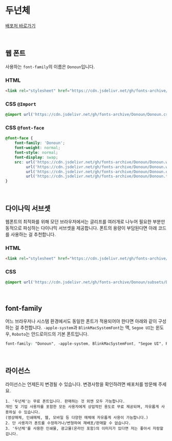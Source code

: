 # 두넌체

[배포처 바로가기](https://thxbroo.tistory.com/m/8)

&nbsp;

## 웹 폰트

사용하는 `font-family`의 이름은 `Donoun`입니다.

### HTML

```html
<link rel="stylesheet" href="https://cdn.jsdelivr.net/gh/fonts-archive/Donoun/Donoun.css" type="text/css"/>
```

### CSS `@Import`

```css
@import url('https://cdn.jsdelivr.net/gh/fonts-archive/Donoun/Donoun.css');
```

### CSS `@font-face`

```css
@font-face {
    font-family: 'Donoun';
    font-weight: normal;
    font-style: normal;
    font-display: swap;
    src: url('https://cdn.jsdelivr.net/gh/fonts-archive/Donoun/Donoun.woff2') format('woff2'),
         url('https://cdn.jsdelivr.net/gh/fonts-archive/Donoun/Donoun.woff') format('woff'),
         url('https://cdn.jsdelivr.net/gh/fonts-archive/Donoun/Donoun.otf') format('opentype'),
         url('https://cdn.jsdelivr.net/gh/fonts-archive/Donoun/Donoun.ttf') format('truetype');
}
```

&nbsp;

## 다이나믹 서브셋

웹폰트의 최적화를 위해 모던 브라우저에서는 글리프를 여러개로 나누어 필요한 부분만 동적으로 파싱하는 다이나믹 서브셋을 제공합니다. 폰트의 용량이 부담된다면 아래 코드를 사용하는 걸 추천합니다.

### HTML

```html
<link rel="stylesheet" href="https://cdn.jsdelivr.net/gh/fonts-archive/Donoun/subsets/Donoun-dynamic-subset.css" type="text/css"/>
```

### CSS

```css
@import url('https://cdn.jsdelivr.net/gh/fonts-archive/Donoun/subsets/Donoun-dynamic-subset.css');
```

&nbsp;

## font-family

어느 브라우저나 시스템 환경에서도 동일한 폰트가 적용되어야 한다면 아래와 같이 구성하는 걸 추천합니다. `-apple-system`과 `BlinkMacSystemFont`는 맥, `Segoe UI`는 윈도우, `Roboto`는 안드로이드의 기본 폰트입니다.



```css
font-family: "Donoun", -apple-system, BlinkMacSystemFont, "Segoe UI", Roboto, Oxygen, Ubuntu, Cantarell, "Open Sans", "Helvetica Neue", sans-serif;
```

&nbsp;

## 라이선스

라이선스는 언제든지 변경될 수 있습니다. 변경사항을 확인하려면 배포처를 방문해 주세요.

```
1. '두넌체'는 무료 폰트입니다. 판매하는 것 외엔 모두 가능합니다. 
개인 및 기업 사용자를 포함한 모든 사용자에게 상업적인 용도로 무료 제공되며, 자유롭게 사용하실 수 있습니다. 
(영상매체, 인쇄매체, 웹, 모바일 등 다양한 매체에 자유롭게 사용이 가능합니다.) 
2. 단 사용자가 폰트를 수정하거나/변형하여 재배포/판매할 수 없습니다. 
3. '두넌체'를 사용한 인쇄물, 광고물(온라인 포함)의 이미지가 있다면 저는 좋아서 자랑할겁니다.
```
